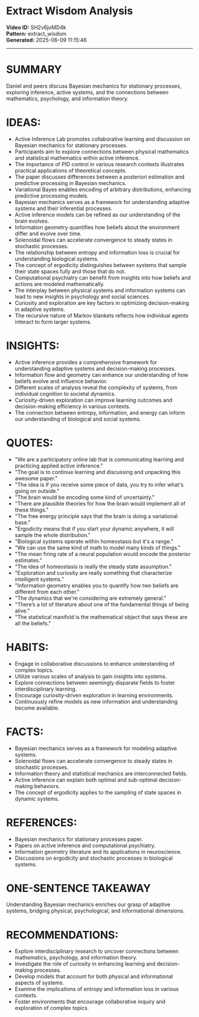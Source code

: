 # Extract Wisdom Analysis

**Video ID:** SH2v6joMD4k  
**Pattern:** extract_wisdom  
**Generated:** 2025-06-09 11:15:46  

---

# SUMMARY
Daniel and peers discuss Bayesian mechanics for stationary processes, exploring inference, active systems, and the connections between mathematics, psychology, and information theory.

# IDEAS:
- Active Inference Lab promotes collaborative learning and discussion on Bayesian mechanics for stationary processes.
- Participants aim to explore connections between physical mathematics and statistical mathematics within active inference.
- The importance of PID control in various research contexts illustrates practical applications of theoretical concepts.
- The paper discusses differences between a posteriori estimation and predictive processing in Bayesian mechanics.
- Variational Bayes enables encoding of arbitrary distributions, enhancing predictive processing models.
- Bayesian mechanics serves as a framework for understanding adaptive systems and their inferential processes.
- Active inference models can be refined as our understanding of the brain evolves.
- Information geometry quantifies how beliefs about the environment differ and evolve over time.
- Solenoidal flows can accelerate convergence to steady states in stochastic processes.
- The relationship between entropy and information loss is crucial for understanding biological systems.
- The concept of ergodicity distinguishes between systems that sample their state spaces fully and those that do not.
- Computational psychiatry can benefit from insights into how beliefs and actions are modeled mathematically.
- The interplay between physical systems and information systems can lead to new insights in psychology and social sciences.
- Curiosity and exploration are key factors in optimizing decision-making in adaptive systems.
- The recursive nature of Markov blankets reflects how individual agents interact to form larger systems.

# INSIGHTS:
- Active inference provides a comprehensive framework for understanding adaptive systems and decision-making processes.
- Information flow and geometry can enhance our understanding of how beliefs evolve and influence behavior.
- Different scales of analysis reveal the complexity of systems, from individual cognition to societal dynamics.
- Curiosity-driven exploration can improve learning outcomes and decision-making efficiency in various contexts.
- The connection between entropy, information, and energy can inform our understanding of biological and social systems.

# QUOTES:
- "We are a participatory online lab that is communicating learning and practicing applied active inference."
- "The goal is to continue learning and discussing and unpacking this awesome paper."
- "The idea is if you receive some piece of data, you try to infer what's going on outside."
- "The brain would be encoding some kind of uncertainty."
- "There are plausible theories for how the brain would implement all of these things."
- "The free energy principle says that the brain is doing a variational base."
- "Ergodicity means that if you start your dynamic anywhere, it will sample the whole distribution."
- "Biological systems operate within homeostasis but it's a range."
- "We can use the same kind of math to model many kinds of things."
- "The mean firing rate of a neural population would encode the posterior estimates."
- "The idea of homeostasis is really the steady state assumption."
- "Exploration and curiosity are really something that characterize intelligent systems."
- "Information geometry enables you to quantify how two beliefs are different from each other."
- "The dynamics that we're considering are extremely general."
- "There’s a lot of literature about one of the fundamental things of being alive."
- "The statistical manifold is the mathematical object that says these are all the beliefs."

# HABITS:
- Engage in collaborative discussions to enhance understanding of complex topics.
- Utilize various scales of analysis to gain insights into systems.
- Explore connections between seemingly disparate fields to foster interdisciplinary learning.
- Encourage curiosity-driven exploration in learning environments.
- Continuously refine models as new information and understanding become available.

# FACTS:
- Bayesian mechanics serves as a framework for modeling adaptive systems.
- Solenoidal flows can accelerate convergence to steady states in stochastic processes.
- Information theory and statistical mechanics are interconnected fields.
- Active inference can explain both optimal and sub-optimal decision-making behaviors.
- The concept of ergodicity applies to the sampling of state spaces in dynamic systems.

# REFERENCES:
- Bayesian mechanics for stationary processes paper.
- Papers on active inference and computational psychiatry.
- Information geometry literature and its applications in neuroscience.
- Discussions on ergodicity and stochastic processes in biological systems.

# ONE-SENTENCE TAKEAWAY
Understanding Bayesian mechanics enriches our grasp of adaptive systems, bridging physical, psychological, and informational dimensions.

# RECOMMENDATIONS:
- Explore interdisciplinary research to uncover connections between mathematics, psychology, and information theory.
- Investigate the role of curiosity in enhancing learning and decision-making processes.
- Develop models that account for both physical and informational aspects of systems.
- Examine the implications of entropy and information loss in various contexts.
- Foster environments that encourage collaborative inquiry and exploration of complex topics.